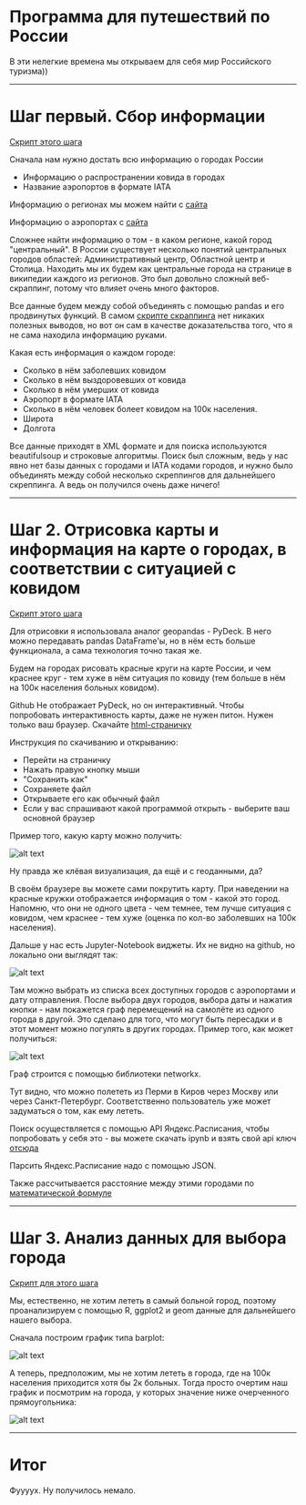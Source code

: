 # Программа для путешествий по России
В эти нелегкие времена мы открываем для себя мир Российского туризма))

---

# Шаг первый. Сбор информации

[Скрипт этого шага](src/scrapping.ipynb)

Сначала нам нужно достать всю информацию о городах России

* Информацию о распространении ковида в городах
* Название аэропортов в формате IATA

Информацию о регионах мы можем найти с [сайта](https://www.bbc.com/russian/features-51979104)

Информацию о аэропортах с [сайта](https://aviateka.su/kody-aeroportov-iata-icao-rf)

Сложнее найти информацию о том - в каком регионе, какой город "центральный". В России существует несколько понятий центральных городов областей: Административный центр, Областной центр и Столица. Находить мы их будем как центральные города на странице в википедии каждого из регионов. Это был довольно сложный веб-скраппинг, потому что влияет очень много факторов.

Все данные будем между собой объединять с помощью pandas и его продвинутых функций. В самом [скрипте скраппинга](src/scrapping.ipynb) нет никаких полезных выводов, но вот он сам в качестве доказательства того, что я не сама находила информацию руками.

Какая есть информация о каждом городе:

* Сколько в нём заболевших ковидом
* Сколько в нём выздоровевших от ковида
* Сколько в нём умерших от ковида
* Аэропорт в формате IATA
* Сколько в нём человек болеет ковидом на 100к населения.
* Широта
* Долгота

Все данные приходят в XML формате и для поиска используются beautifulsoup и строковые алгоритмы. Поиск был сложным, ведь у нас явно нет базы данных с городами и IATA кодами городов, и нужно было объединять между собой несколько скреппингов для дальнейшего скреппинга. А ведь он получился очень даже ничего!

---

# Шаг 2. Отрисовка карты и информация на карте о городах, в соответствии с ситуацией с ковидом

[Скрипт этого шага](src/maps_find_tickets.ipynb)

Для отрисовки я использовала аналог geopandas - PyDeck. В него можно передавать pandas DataFrame'ы, но в нём есть больше функционала, а сама технология точно такая же.

Будем на городах рисовать красные круги на карте России, и чем краснее круг - тем хуже в нём ситуация по ковиду (тем больше в нём на 100к населения больных ковидом).

Github Не отображает PyDeck, но он интерактивный. Чтобы попробовать интерактивность карты, даже не нужен питон. Нужен только ваш браузер. Скачайте [html-страничку](https://raw.githubusercontent.com/Lmes21607/russia_traveler/main/src/map.html)

Инструкция по скачиванию и открыванию:

* Перейти на страничку
* Нажать правую кнопку мыши
* "Сохранить как"
* Сохраняете файл
* Открываете его как обычный файл
* Если у вас спрашивают какой программой открыть - выберите ваш основной браузер

Пример того, какую карту можно получить:

![alt text](src/map1.PNG)

Ну правда же клёвая визуализация, да ещё и с геоданными, да?

В своём браузере вы можете сами покрутить карту. При наведении на красные кружки отображается информация о том - какой это город. Напомню, что они не одного цвета - чем темнее, тем лучше ситуация с ковидом, чем краснее - тем хуже (оценка по кол-во заболевших на 100к населения).

Дальше у нас есть Jupyter-Notebook виджеты. Их не видно на github, но локально они выглядят так:

![alt text](src/wid.PNG)

Там можно выбрать из списка всех доступных городов с аэропортами и дату отправления. После выбора двух городов, выбора даты и нажатия кнопки - нам покажется граф перемещений на самолёте из одного города в другой. Это сделано для того, что могут быть пересадки и в этот момент можно погулять в других городах. Пример того, как может получиться:

![alt text](src/find.PNG)

Граф строится с помощью библиотеки networkx.

Тут видно, что можно полететь из Перми в Киров через Москву или через Санкт-Петербург. Соответственно пользователь уже может задуматься о том, как ему лететь.

Поиск осуществляется с помощью API Яндекс.Расписания, чтобы попробовать у себя это - вы можете скачать ipynb и взять свой api ключ [отсюда](https://developer.tech.yandex.ru/)

Парсить Яндекс.Расписание надо с помощью JSON.

Также рассчитывается расстояние между этими городами по [математической формуле](https://ru.wikipedia.org/wiki/%D0%9E%D1%80%D1%82%D0%BE%D0%B4%D1%80%D0%BE%D0%BC%D0%B8%D1%8F)

---

# Шаг 3. Анализ данных для выбора города

[Скрипт для этого шага](src/script.r)

Мы, естественно, не хотим лететь в самый больной город, поэтому проанализируем с помощью R, ggplot2 и geom данные для дальнейшего нашего выбора.

Сначала построим график типа barplot:

![alt text](src/per100t.png)

А теперь, предположим, мы не хотим лететь в города, где на 100к населения приходится хотя бы 2к больных. Тогда просто очертим наш график и посмотрим на города, у которых значение ниже очерченного прямоугольника:

![alt text](src/per100t_and_leq_2000.png)

---

# Итог

Фуууух. Ну получилось немало.
